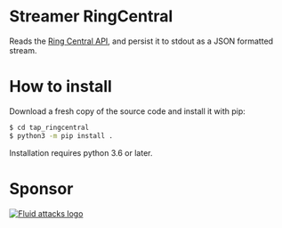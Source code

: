 # Streamer RingCentral

Reads the [Ring Central API](https://developer.ringcentral.com/),
and persist it to stdout as a JSON formatted stream.

# How to install
Download a fresh copy of the source code and install it with pip:

```bash
$ cd tap_ringcentral
$ python3 -m pip install .
```

Installation requires python 3.6 or later.

# Sponsor

[![Fluid attacks logo][logo]](https://fluidattacks.com/)

[logo]: https://fluidattacks.com/web/theme/images/logo.png
